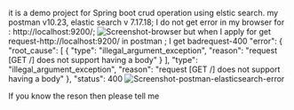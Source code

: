 it is a demo project for Spring boot crud operation using elstic search.
 my postman v10.23, elastic search v 7.17.18; I do not get error in my browser for : http://localhost:9200/; 
 ![Screenshot-browser](https://github.com/Arup-Sarkar-24/Spring-Elastic_Search-Demo/assets/121042475/26606718-300f-41be-b938-c07c0ba21ca8)
 but when I apply for get request-http://localhost:9200/ in postman ; I get badrequest-400 
  "error": {
        "root_cause": [
            {
                "type": "illegal_argument_exception",
                "reason": "request [GET /] does not support having a body"
            }
        ],
        "type": "illegal_argument_exception",
        "reason": "request [GET /] does not support having a body"
    },
    "status": 400
![Screenshot-postman-elasticsearch-error](https://github.com/Arup-Sarkar-24/Spring-Elastic_Search-Demo/assets/121042475/81b36259-6155-46b3-97f3-1e543d87e998)

If you know the reson then please tell me
